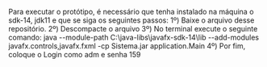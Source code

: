 Para executar o protótipo, é necessário que tenha instalado na máquina o sdk-14, jdk11 e que se siga os seguintes passos:
1º) Baixe o arquivo desse repositório.
2º) Descompacte o arquivo
3º) No terminal execute o seguinte comando: java --module-path C:\java-libs\javafx-sdk-14\lib --add-modules javafx.controls,javafx.fxml -cp Sistema.jar application.Main
4º) Por fim, coloque o Login como adm e senha 159
